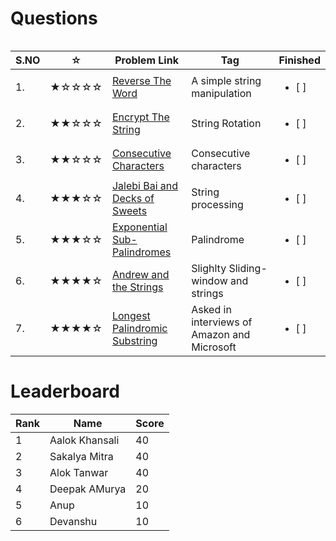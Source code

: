 # Questions


<table>
<tr align="left">  

| S.NO | ☆   | Problem Link | Tag | Finished    |
|--------| --- | ----------------------------- | ------ |  ------------------------- |
| 1. | ★☆☆☆☆ | [Reverse The Word](https://www.codechef.com/problems/BC102)                                         | A simple string manipulation | <ul> <li> [ ] </li> </ul> |
|  2.| ★★☆☆☆ | [Encrypt The String](https://www.codechef.com/problems/BC203)    | String Rotation | <ul> <li> [ ] </li> </ul> |
|  3.| ★★☆☆☆ | [Consecutive Characters](https://leetcode.com/problems/consecutive-characters/)                           | Consecutive characters | <ul> <li> [ ] </li> </ul> |
|  4.| ★★★☆☆ | [Jalebi Bai and Decks of Sweets](https://www.codechef.com/problems/KOL1505)                                   | String processing | <ul> <li> [ ] </li> </ul> |
|  5.| ★★★☆☆ | [Exponential Sub-Palindromes](https://www.codechef.com/problems/EXPALIN)                                         |  Palindrome | <ul> <li> [ ] </li> </ul> |
|  6.| ★★★★☆ | [Andrew and the Strings](https://www.codechef.com/problems/AMSTRING)                                  | Slighlty Sliding-window and strings | <ul> <li> [ ] </li> </ul> |
|  7.| ★★★★☆ | [Longest Palindromic Substring](https://www.interviewbit.com/problems/longest-palindromic-substring)                                     | Asked in interviews of Amazon and Microsoft  | <ul> <li> [ ] </li> </ul> |

</tr>

# Leaderboard

| Rank |   Name   | Score|
|------| -------- | ---- |
|1 | Aalok Khansali| 40|
| 2 |Sakalya Mitra| 40|
| 3 | Alok Tanwar|40 |
|4| Deepak AMurya|20|
|5|Anup|10|
|6|Devanshu|10|

</tr>
<table>
